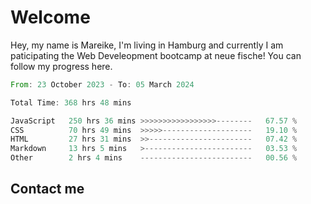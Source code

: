 # Welcome

Hey, my name is Mareike, I'm living in Hamburg and currently I am paticipating the Web Develeopment bootcamp at neue fische!
You can follow my progress here.

<!--START_SECTION:waka-->

```rust
From: 23 October 2023 - To: 05 March 2024

Total Time: 368 hrs 48 mins

JavaScript   250 hrs 36 mins >>>>>>>>>>>>>>>>>--------   67.57 %
CSS          70 hrs 49 mins  >>>>>--------------------   19.10 %
HTML         27 hrs 31 mins  >>-----------------------   07.42 %
Markdown     13 hrs 5 mins   >------------------------   03.53 %
Other        2 hrs 4 mins    -------------------------   00.56 %
```

<!--END_SECTION:waka-->

## Contact me



